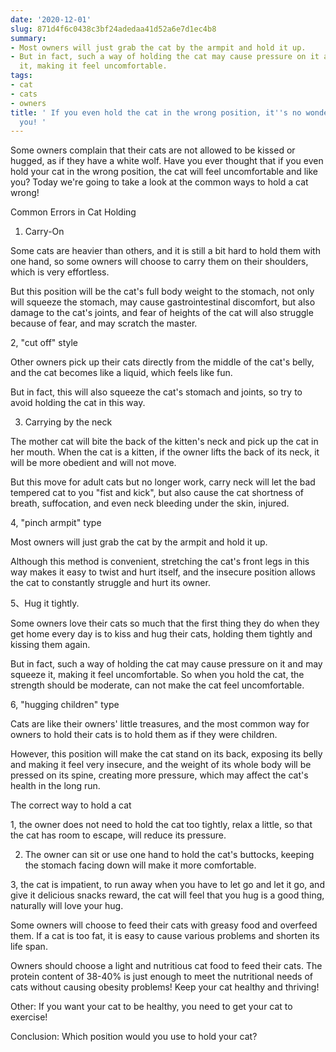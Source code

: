 ```yaml
---
date: '2020-12-01'
slug: 871d4f6c0438c3bf24adedaa41d52a6e7d1ec4b8
summary:
- Most owners will just grab the cat by the armpit and hold it up.
- But in fact, such a way of holding the cat may cause pressure on it and may squeeze
  it, making it feel uncomfortable.
tags:
- cat
- cats
- owners
title: ' If you even hold the cat in the wrong position, it''s no wonder the cat likes
  you! '
---
```


 Some owners complain that their cats are not allowed to be kissed or hugged, as if they have a white wolf. Have you ever thought that if you even hold your cat in the wrong position, the cat will feel uncomfortable and like you? Today we're going to take a look at the common ways to hold a cat wrong!

Common Errors in Cat Holding

1. Carry-On

Some cats are heavier than others, and it is still a bit hard to hold them with one hand, so some owners will choose to carry them on their shoulders, which is very effortless.

But this position will be the cat's full body weight to the stomach, not only will squeeze the stomach, may cause gastrointestinal discomfort, but also damage to the cat's joints, and fear of heights of the cat will also struggle because of fear, and may scratch the master.

2, "cut off" style

Other owners pick up their cats directly from the middle of the cat's belly, and the cat becomes like a liquid, which feels like fun.

But in fact, this will also squeeze the cat's stomach and joints, so try to avoid holding the cat in this way.

3. Carrying by the neck

The mother cat will bite the back of the kitten's neck and pick up the cat in her mouth. When the cat is a kitten, if the owner lifts the back of its neck, it will be more obedient and will not move.

But this move for adult cats but no longer work, carry neck will let the bad tempered cat to you "fist and kick", but also cause the cat shortness of breath, suffocation, and even neck bleeding under the skin, injured.

4, "pinch armpit" type

Most owners will just grab the cat by the armpit and hold it up.

Although this method is convenient, stretching the cat's front legs in this way makes it easy to twist and hurt itself, and the insecure position allows the cat to constantly struggle and hurt its owner.

5、Hug it tightly.

Some owners love their cats so much that the first thing they do when they get home every day is to kiss and hug their cats, holding them tightly and kissing them again.

But in fact, such a way of holding the cat may cause pressure on it and may squeeze it, making it feel uncomfortable. So when you hold the cat, the strength should be moderate, can not make the cat feel uncomfortable.

6, "hugging children" type

Cats are like their owners' little treasures, and the most common way for owners to hold their cats is to hold them as if they were children.

However, this position will make the cat stand on its back, exposing its belly and making it feel very insecure, and the weight of its whole body will be pressed on its spine, creating more pressure, which may affect the cat's health in the long run.

The correct way to hold a cat

1, the owner does not need to hold the cat too tightly, relax a little, so that the cat has room to escape, will reduce its pressure.

2. The owner can sit or use one hand to hold the cat's buttocks, keeping the stomach facing down will make it more comfortable.

3, the cat is impatient, to run away when you have to let go and let it go, and give it delicious snacks reward, the cat will feel that you hug is a good thing, naturally will love your hug.

Some owners will choose to feed their cats with greasy food and overfeed them. If a cat is too fat, it is easy to cause various problems and shorten its life span.

Owners should choose a light and nutritious cat food to feed their cats. The protein content of 38-40% is just enough to meet the nutritional needs of cats without causing obesity problems! Keep your cat healthy and thriving!

Other: If you want your cat to be healthy, you need to get your cat to exercise!

Conclusion: Which position would you use to hold your cat?

 
        